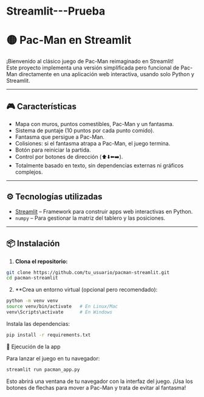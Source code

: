 # Streamlit---Prueba
# 🟡 Pac-Man en Streamlit

¡Bienvenido al clásico juego de Pac-Man reimaginado en Streamlit!  
Este proyecto implementa una versión simplificada pero funcional de Pac-Man directamente en una aplicación web interactiva, usando solo Python y Streamlit.

---

## 🎮 Características

- Mapa con muros, puntos comestibles, Pac-Man y un fantasma.
- Sistema de puntaje (10 puntos por cada punto comido).
- Fantasma que persigue a Pac-Man.
- Colisiones: si el fantasma atrapa a Pac-Man, el juego termina.
- Botón para reiniciar la partida.
- Control por botones de dirección (⬆️⬇️⬅️➡️).
- Totalmente basado en texto, sin dependencias externas ni gráficos complejos.

---

## ⚙️ Tecnologías utilizadas

- [Streamlit](https://streamlit.io/) – Framework para construir apps web interactivas en Python.
- `numpy` – Para gestionar la matriz del tablero y las posiciones.

---

## 📦 Instalación

1. **Clona el repositorio:**
```bash
git clone https://github.com/tu_usuario/pacman-streamlit.git
cd pacman-streamlit
```


2. **Crea un entorno virtual (opcional pero recomendado): 

```bash
python -m venv venv
source venv/bin/activate   # En Linux/Mac
venv\Scripts\activate      # En Windows
```

Instala las dependencias:

```bash
pip install -r requirements.txt
```

🚀 Ejecución de la app

Para lanzar el juego en tu navegador:
```bash
streamlit run pacman_app.py
```
Esto abrirá una ventana de tu navegador con la interfaz del juego.
¡Usa los botones de flechas para mover a Pac-Man y trata de evitar al fantasma!
